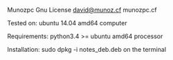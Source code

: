 Munozpc
Gnu License
david@munoz.cf
munozpc.cf

Tested on:
ubuntu 14.04 amd64 computer

Requirements:
python3.4 >=
ubuntu 
amd64 processor

Installation:
sudo dpkg -i notes_deb.deb on the terminal
